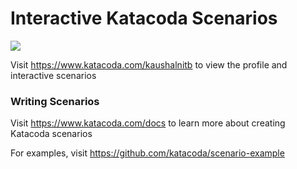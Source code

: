 # Interactive Katacoda Scenarios

[![](http://shields.katacoda.com/katacoda/kaushalnitb/count.svg)](https://www.katacoda.com/kaushalnitb "Get your profile on Katacoda.com")

Visit https://www.katacoda.com/kaushalnitb to view the profile and interactive scenarios

### Writing Scenarios
Visit https://www.katacoda.com/docs to learn more about creating Katacoda scenarios

For examples, visit https://github.com/katacoda/scenario-example
